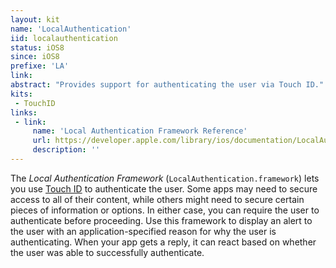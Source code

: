 ```yaml
---
layout: kit
name: 'LocalAuthentication'
iid: localauthentication
status: iOS8
since: iOS8
prefixe: 'LA'
link: 
abstract: "Provides support for authenticating the user via Touch ID."
kits:
 - TouchID
links:
 - link:
     name: 'Local Authentication Framework Reference'
     url: https://developer.apple.com/library/ios/documentation/LocalAuthentication/Reference/LocalAuthentication_Framework/index.html
     description: ''
---
```


The *Local Authentication Framework* (`LocalAuthentication.framework`) lets you use [Touch ID](/TouchID) to authenticate the user. Some apps may need to secure access to all of their content, while others might need to secure certain pieces of information or options. In either case, you can require the user to authenticate before proceeding. Use this framework to display an alert to the user with an application-specified reason for why the user is authenticating. When your app gets a reply, it can react based on whether the user was able to successfully authenticate.
